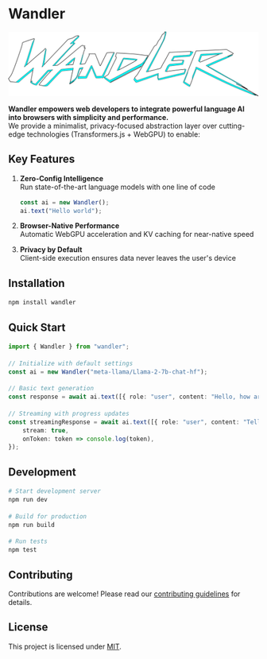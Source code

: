 # Wandler

<p align="center">
  <img src="assets/logo/wandler_logo_v4.svg" alt="Wandler Logo" width="900">
</p>

**Wandler empowers web developers to integrate powerful language AI into browsers with simplicity
and performance.**  
We provide a minimalist, privacy-focused abstraction layer over cutting-edge technologies
(Transformers.js + WebGPU) to enable:

## Key Features

1. **Zero-Config Intelligence**  
   Run state-of-the-art language models with one line of code

   ```typescript
   const ai = new Wandler();
   ai.text("Hello world");
   ```

2. **Browser-Native Performance**  
   Automatic WebGPU acceleration and KV caching for near-native speed

3. **Privacy by Default**  
   Client-side execution ensures data never leaves the user's device

## Installation

```bash
npm install wandler
```

## Quick Start

```typescript
import { Wandler } from "wandler";

// Initialize with default settings
const ai = new Wandler("meta-llama/Llama-2-7b-chat-hf");

// Basic text generation
const response = await ai.text([{ role: "user", content: "Hello, how are you?" }]);

// Streaming with progress updates
const streamingResponse = await ai.text([{ role: "user", content: "Tell me a story" }], {
	stream: true,
	onToken: token => console.log(token),
});
```

## Development

```bash
# Start development server
npm run dev

# Build for production
npm run build

# Run tests
npm test
```

## Contributing

Contributions are welcome! Please read our [contributing guidelines](.github/CONTRIBUTING.md) for
details.

## License

This project is licensed under [MIT](LICENSE).
